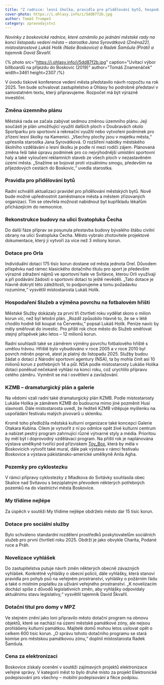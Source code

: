 ```yaml
---
title: "Z radnice: lesní školka, pravidla pro přidělování bytů, hospodaření Služeb, plán KZMB a koncepce galerie"
cover-photo: https://i.ohlasy.info/i/5dd87f2b.jpg
author: Tomáš Trumpeš
category: zpravodajství
---
```


*Novinky z boskovické radnice, které oznámilo po jednání městské rady na konci listopadu vedení města – starostka Jana Syrovátková (Změna22), místostarostové Lukáš Holík (Naše Boskovice) a Radek Šamšula (Piráti) a tajemník David Škvařil.*

{% photo src="https://i.ohlasy.info/i/5dd87f2b.jpg" caption="Uvítací výbor billboardů na příjezdu do Boskovic (2019)" author="Tomáš Znamenáček" width=3461 height=2307 /%}

V úvodu tiskové konference vedení města představilo návrh rozpočtu na rok 2025\. Ten bude schvalovat zastupitelstvo a Ohlasy ho podrobně představí v samostatném textu, který připravujeme. Rozpočet má být výrazně investiční.

### Změna územního plánu

Městská rada se začala zabývat sedmou změnou územního plánu. Její součástí je plán umožňující využití dalších ploch v Doubravách okolo Sportparku pro sportovní a rekreační využití nebo vytvoření podmínek pro zřízení lesní školky na Kamenici. „Všechny plochy jsou v majetku města,“ upřesnila starostka Jana Syrovátková. O rozšíření nabídky městského školního vzdělávání o lesní školku je podle ní mezi rodiči zájem. Plánovaná změna řeší také úpravu podmínek pro co nejvýhodnější umístění sportovní haly a také vyloučení reklamních staveb ze všech ploch v nezastavěném území města. „Snažíme se bojovat proti vizuálnímu smogu, především na příjezdových cestách do Boskovic,“ uvedla starostka.

### Pravidla pro přidělování bytů

Radní schválili aktualizaci pravidel pro přidělování městských bytů. Nově bude možné upřednostnit zaměstnance města a městem zřizovaných organizací. Tím se otevřela možnost nabídnout byt kupříkladu lékařům přicházejícím do nemocnice.

### Rekonstrukce budovy na ulici Svatopluka Čecha

Do další fáze příprav se posunula přestavba budovy bývalého štábu civilní obrany na ulici Svatopluka Čecha. Město vybralo zhotovitele projektové dokumentace, který ji vytvoří za více než 3 miliony korun.

### Dotace pro Orla

Individuální dotaci 175 tisíc korun dostane od města jednota Orel. Důvodem příspěvku nad rámec klasického dotačního titulu pro sport je především výrazné zdražení nájmů ve sportovní hale ve Svitávce, kterou Orli využívají a při podávání žádosti o sportovní dotaci to ještě nevěděli. „Tato dotace je hlavně dokrytí této záležitosti, to podporujeme a tomu požadavku rozumíme,“ vysvětlil místostarosta Lukáš Holík.

### Hospodaření Služeb a výměna povrchu na fotbalovém hřišti

Městské Služby dokázaly za první tři čtvrtletí roku vydělat skoro o milion korun víc, než byl letošní plán. „Rozdíl způsobilo hlavně to, že se v létě chodilo hodně lidí koupat na Červenku,“ popsal Lukáš Holík. Peníze navíc by měly směřovat do investic. Pro příští rok chce město do Služeb směřovat stejný příspěvek jako letos – 12 milionů korun.

Radní souhlasili také se záměrem výměny povrchu fotbalového hřiště s umělou trávou. Hřiště bylo vybudováno v roce 2005 a v roce 2010 byl povrch měněn poprvé, atest je platný do listopadu 2025\. Služby budou žádat o dotaci z Národní sportovní agentury (NSA), ta by mohla činit asi 10 milionů korun z potřebných 14 a půl. NSA podle místostarosty Lukáše Holíka dotaci poněkud nečekaně vyhlásí na konci roku, což urychlilo přípravu celého záměru. Vyměnit se má i osvětlení a zavlažování.

### KZMB – dramaturgický plán a galerie

Na vědomí vzali radní také dramaturgický plán KZMB. Podle místostarosty Lukáše Holíka je záměrem KZMB do budoucna mimo jiné pozměnit Husí slavnosti. Dále místostarosta uvedl, že řediteli KZMB vštěpuje myšlenku na uspořádání festivalu malých pivovarů u skleníku.

Kromě toho předložila městská kulturní organizace také koncepci Galerie Otakara Kubína. Cílem je vytvořit z ní po odmlce opět živé kulturní centrum a nabízet pestrý program zahrnující různé výtvarné styly a média. Prioritou by měl být i doprovodný vzdělávací program. Na příští rok je naplánována výstava umělkyně tvořící pod přízviskem [Toy\_Box](https://toybox.cz/), která by měla v Boskovicích vytvořit také mural, dále pak výstava v rámci festivalu Boskovice a výstava pákistánsko-americké umělkyně Anila Agha.

### Pozemky pro cyklostezku

V rámci přípravy cyklostezky z Mladkova do Svitávky souhlasila obec Skalice nad Svitavou s bezúplatným převodem některých potřebných pozemků na do vlastnictví města Boskovice.

### My třídíme nejlépe

Za úspěch v soutěži My třídíme nejlépe obdrželo město dar 15 tisíc korun.

### Dotace pro sociální služby

Bylo schváleno standardní rozdělení prostředků poskytovatelům sociálních služeb pro první čtvrtletí roku 2025\. Obdrží je jako obvykle Charita, Podané ruce a Práh.

### Novelizace vyhlášek

Do zastupitelstva putuje návrh změn některých obecně závazných vyhlášek. Konkrétně vyhlášky o obecní policii, dále vyhlášky, která stanoví pravidla pro pohyb psů na veřejném prostranství, vyhlášky o požárním řádu a také o místním poplatku za užívání veřejného prostranství. „K novelizacím dochází spíše z důvodů legislativních změn, aby vyhlášky odpovídaly aktuálnímu stavu legislativy,“ vysvětlil tajemník David Škvařil.

### Dotační titul pro domy v MPZ

Ve stejném znění jako loni připravilo město dotační program na obnovu objektů, které se nachází na území městské památkové zóny, ale nejsou prohlášeny kulturní památkou. Majitelé domů mohou letos usilovat opět o celkem 600 tisíc korun. „O správu tohoto dotačního programu se stará komise pro městskou památkovou zónu,“ doplnil místostarosta Radek Šamšula.

### Cena za elektronizaci

Boskovice získaly ocenění v soutěži zajímavých projektů elektronizace veřejné správy. V kategorii měst to bylo druhé místo za projekt Elektronické podepisování pro všechny – mobilní podepisování a fikce podpisu.